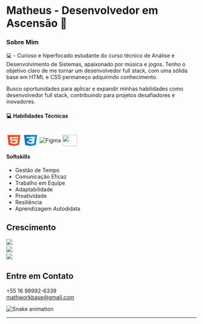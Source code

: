 # Matheus - Desenvolvedor em Ascensão 🚀

### Sobre Mim
💻 - Curioso e hiperfocado estudante do curso técnico de Análise e Desenvolvimento de Sistemas, apaixonado por música e jogos. Tenho o objetivo claro de me tornar um desenvolvedor full stack, com uma sólida base em HTML e CSS permaneço adquirindo conhecimento.

Busco oportunidades para aplicar e expandir minhas habilidades como desenvolvedor full stack, contribuindo para projetos desafiadores e inovadores.



#### 💻 Habilidades Técnicas
<div style="display: inline_block"><br>
  <img align="center" alt="HTML" height="30" width="40" src="https://raw.githubusercontent.com/devicons/devicon/master/icons/html5/html5-original.svg">
  <img align="center" alt="CSS" height="30" width="40" src="https://raw.githubusercontent.com/devicons/devicon/master/icons/css3/css3-original.svg">
  <img align="center" height="30" width="40" src="https://cdn.jsdelivr.net/gh/devicons/devicon/icons/figma/figma-original.svg" alt="Figma"/>
  <img align="center" height="30" width="40" src="https://cdn.jsdelivr.net/gh/devicons/devicon/icons/git/git-plain.svg">
          
</div>


#### Softskills
- Gestão de Tempo
- Comunicação Eficaz
- Trabalho em Equipe
- Adaptabilidade
- Proatividade
- Resiliência
- Aprendizagem Autodidata



## Crescimento 
![](https://github-readme-stats.vercel.app/api?username=mathtxt&theme=synthwave&hide_border=false&include_all_commits=false&count_private=false)<br/>
![](https://github-readme-streak-stats.herokuapp.com/?user=mathtxt&theme=synthwave&hide_border=false)<br/>
![](https://github-readme-stats.vercel.app/api/top-langs/?username=mathtxt&theme=synthwave&hide_border=false&include_all_commits=false&count_private=false&layout=compact)

## Entre em Contato
+55 16 99992-6339
<br>
mathworkbase@gmail.com


  ![Snake animation](https://github.com/cadudevemdobro/cadudevemdobro/blob/output/github-contribution-grid-snake.svg)

---

